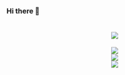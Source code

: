 ### Hi there 👋

<h1 align="center">
	<a href="https://qq.com/">
		<img src="https://readme-typing-svg.herokuapp.com/?lines=console.log(%22Hello%2C%20HappyWorld!%22);小张童鞋祝您今天愉快!&center=true&size=27">
	</a>
</h1>

<div align="center">
	<img  src="https://github-readme-streak-stats.herokuapp.com/?user=sun0225SUN" />
</div>

<div align="center">
	<img  src="https://github-readme-stats.vercel.app/api/top-langs/?username=muxinmufei&hide_title=true&hide_border=true&layout=compact&langs_count=6&text_color=000&icon_color=fff&bg_color=0,52fa5a,4dfcff,c64dff&theme=graywhite" />
</div>

<div align="center">
	<img  src="https://visitor-badge.glitch.me/badge?page_id=muxinmufei" />
</div>


<!--

**muxinmufei/muxinmufei** is a ✨ _special_ ✨ repository because its `README.md` (this file) appears on your GitHub profile.

Here are some ideas to get you started:

- 🔭 I’m currently working on ...
- 🌱 I’m currently learning ...
- 👯 I’m looking to collaborate on ...
- 🤔 I’m looking for help with ...
- 💬 Ask me about ...
- 📫 How to reach me: ...
- 😄 Pronouns: ...
- ⚡ Fun fact: ...

